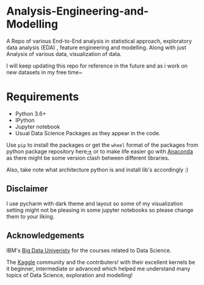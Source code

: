 # Analysis-Engineering-and-Modelling
A Repo of various End-to-End analysis in statistical approach, exploratory data analysis (EDA) , feature engineering and modelling. 
Along with just Analysis of various data, visualization of data.

I will keep updating this repo for reference in the future and as i work on new datasets in my free time~

# Requirements
- Python 3.6+
- IPython
- Jupyter notebook
- Usual Data Science Packages as they appear in the code.

Use `pip` to install the packages or get the `wheel` format of the packages from python package repository here[->](https://pypi.org/) or to make life easier go with [Anaconda](https://www.anaconda.com/download/)
as there might be some version clash between different libraries.

Also, take note what architecture python is and install lib's accordingly :)

## Disclaimer
I use pycharm with dark theme and layout so some of my visualization setting might not be pleasing in some jupyter notebooks so please change them to your liking.

## Acknowledgements
IBM's [Big Data Univeristy](https://cognitiveclass.ai/learn/) for the courses related to Data Science.

The [Kaggle](https://www.kaggle.com/) community and the contributers! with their excellent kernels be it beginner, intermediate or advanced which helped me understand many topics of Data Science, exploration and modelling!
